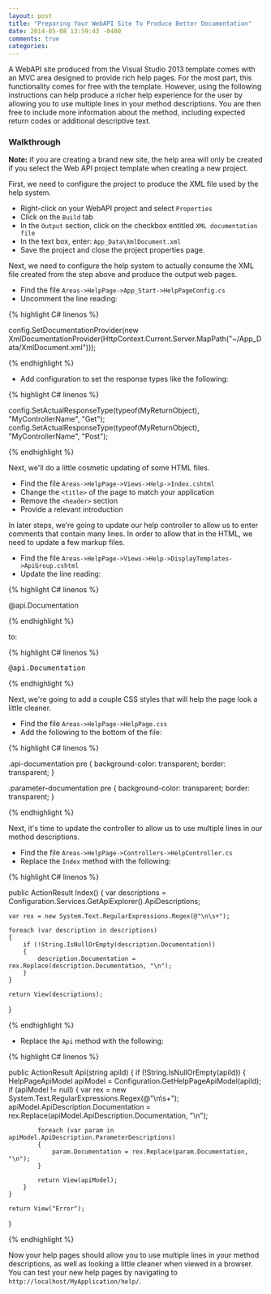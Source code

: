 ```yaml
---
layout: post
title: "Preparing Your WebAPI Site To Produce Better Documentation"
date: 2014-05-08 13:59:43 -0400
comments: true
categories: 
---
```


A WebAPI site produced from the Visual Studio 2013 template comes with an MVC area designed to provide rich help pages. For the most part, this functionality comes for free with the template. However, using the following instructions can help produce a richer help experience for the user by allowing you to use multiple lines in your method descriptions. You are then free to include more information about the method, including expected return codes or additional descriptive text.

### Walkthrough

**Note:** if you are creating a brand new site, the help area will only be created if you select the Web API project template when creating a new project.

First, we need to configure the project to produce the XML file used by the help system.

* Right-click on your WebAPI project and select `Properties`
* Click on the `Build` tab
* In the `Output` section, click on the checkbox entitled `XML documentation file`
* In the text box, enter: `App_Data\XmlDocument.xml`
* Save the project and close the project properties page.

Next, we need to configure the help system to actually consume the XML file created from the step above and produce the output web pages.

* Find the file `Areas->HelpPage->App_Start->HelpPageConfig.cs`
* Uncomment the line reading:

{% highlight C# linenos %}

config.SetDocumentationProvider(new XmlDocumentationProvider(HttpContext.Current.Server.MapPath("~/App_Data/XmlDocument.xml")));

{% endhighlight %}

* Add configuration to set the response types like the following:

{% highlight C# linenos %}

config.SetActualResponseType(typeof(MyReturnObject), "MyControllerName", "Get");
config.SetActualResponseType(typeof(MyReturnObject), "MyControllerName", "Post");

{% endhighlight %}

Next, we'll do a little cosmetic updating of some HTML files.

* Find the file `Areas->HelpPage->Views->Help->Index.cshtml`
* Change the `<title>` of the page to match your application
* Remove the `<header>` section
* Provide a relevant introduction

In later steps, we're going to update our help controller to allow us to enter comments that contain many lines. In order to allow that in the HTML, we need to update a few markup files.

* Find the file `Areas->HelpPage->Views->Help->DisplayTemplates->ApiGroup.cshtml`
* Update the line reading:

{% highlight C# linenos %}

<p>@api.Documentation</p>

{% endhighlight %}

to:
	
{% highlight C# linenos %}

<p><pre>@api.Documentation</pre></p>

{% endhighlight %}

Next, we're going to add a couple CSS styles that will help the page look a little cleaner.

* Find the file `Areas->HelpPage->HelpPage.css`
* Add the following to the bottom of the file:

{% highlight C# linenos %}

.api-documentation pre {
    background-color: transparent;
    border: transparent;
}

.parameter-documentation pre {
    background-color: transparent;
    border: transparent;
}

{% endhighlight %}

Next, it's time to update the controller to allow us to use multiple lines in our method descriptions.

* Find the file `Areas->HelpPage->Controllers->HelpController.cs`
* Replace the `Index` method with the following:

{% highlight C# linenos %}

public ActionResult Index()
{
    var descriptions = Configuration.Services.GetApiExplorer().ApiDescriptions;

    var rex = new System.Text.RegularExpressions.Regex(@"\n\s+");

    foreach (var description in descriptions)
    {
        if (!String.IsNullOrEmpty(description.Documentation))
        {
            description.Documentation = rex.Replace(description.Documentation, "\n");
        }
    }

    return View(descriptions);
}

{% endhighlight %}

* Replace the `Api` method with the following:

{% highlight C# linenos %}

public ActionResult Api(string apiId)
{
    if (!String.IsNullOrEmpty(apiId))
    {
        HelpPageApiModel apiModel = Configuration.GetHelpPageApiModel(apiId);
        if (apiModel != null)
        {
            var rex = new System.Text.RegularExpressions.Regex(@"\n\s+");
            apiModel.ApiDescription.Documentation = rex.Replace(apiModel.ApiDescription.Documentation, "\n");

            foreach (var param in apiModel.ApiDescription.ParameterDescriptions)
            {
                param.Documentation = rex.Replace(param.Documentation, "\n");
            }

            return View(apiModel);
        }
    }

    return View("Error");
}

{% endhighlight %}

Now your help pages should allow you to use multiple lines in your method descriptions, as well as looking a little cleaner when viewed in a browser. You can test your new help pages by navigating to `http://localhost/MyApplication/help/`.
